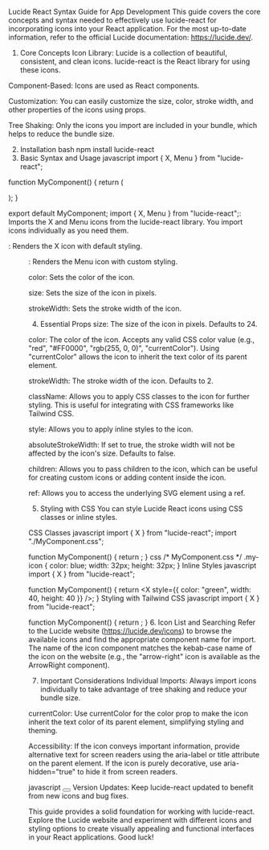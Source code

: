Lucide React Syntax Guide for App Development
This guide covers the core concepts and syntax needed to effectively use lucide-react for incorporating icons into your React application. For the most up-to-date information, refer to the official Lucide documentation: https://lucide.dev/.

1. Core Concepts
Icon Library: Lucide is a collection of beautiful, consistent, and clean icons. lucide-react is the React library for using these icons.

Component-Based: Icons are used as React components.

Customization: You can easily customize the size, color, stroke width, and other properties of the icons using props.

Tree Shaking: Only the icons you import are included in your bundle, which helps to reduce the bundle size.

2. Installation
bash
npm install lucide-react
3. Basic Syntax and Usage
javascript
import { X, Menu } from "lucide-react";

function MyComponent() {
  return (
    <div>
      <X />
      <Menu color="red" size={48} strokeWidth={2} />
    </div>
  );
}

export default MyComponent;
import { X, Menu } from "lucide-react";: Imports the X and Menu icons from the lucide-react library. You import icons individually as you need them.

<X />: Renders the X icon with default styling.

<Menu color="red" size={48} strokeWidth={2} />: Renders the Menu icon with custom styling.

color: Sets the color of the icon.

size: Sets the size of the icon in pixels.

strokeWidth: Sets the stroke width of the icon.

4. Essential Props
size: The size of the icon in pixels. Defaults to 24.

color: The color of the icon. Accepts any valid CSS color value (e.g., "red", "#FF0000", "rgb(255, 0, 0)", "currentColor"). Using "currentColor" allows the icon to inherit the text color of its parent element.

strokeWidth: The stroke width of the icon. Defaults to 2.

className: Allows you to apply CSS classes to the icon for further styling. This is useful for integrating with CSS frameworks like Tailwind CSS.

style: Allows you to apply inline styles to the icon.

absoluteStrokeWidth: If set to true, the stroke width will not be affected by the icon's size. Defaults to false.

children: Allows you to pass children to the icon, which can be useful for creating custom icons or adding content inside the icon.

ref: Allows you to access the underlying SVG element using a ref.

5. Styling with CSS
You can style Lucide React icons using CSS classes or inline styles.

CSS Classes
javascript
import { X } from "lucide-react";
import "./MyComponent.css";

function MyComponent() {
  return <X className="my-icon" />;
}
css
/* MyComponent.css */
.my-icon {
  color: blue;
  width: 32px;
  height: 32px;
}
Inline Styles
javascript
import { X } from "lucide-react";

function MyComponent() {
  return <X style={{ color: "green", width: 40, height: 40 }} />;
}
Styling with Tailwind CSS
javascript
import { X } from "lucide-react";

function MyComponent() {
  return <X className="text-purple-500 w-8 h-8" />;
}
6. Icon List and Searching
Refer to the Lucide website (https://lucide.dev/icons) to browse the available icons and find the appropriate component name for import. The name of the icon component matches the kebab-case name of the icon on the website (e.g., the "arrow-right" icon is available as the ArrowRight component).

7. Important Considerations
Individual Imports: Always import icons individually to take advantage of tree shaking and reduce your bundle size.

currentColor: Use currentColor for the color prop to make the icon inherit the text color of its parent element, simplifying styling and theming.

Accessibility: If the icon conveys important information, provide alternative text for screen readers using the aria-label or title attribute on the parent element. If the icon is purely decorative, use aria-hidden="true" to hide it from screen readers.

javascript
<button aria-label="Close">
  <X aria-hidden="true" />
</button>
Version Updates: Keep lucide-react updated to benefit from new icons and bug fixes.

This guide provides a solid foundation for working with lucide-react. Explore the Lucide website and experiment with different icons and styling options to create visually appealing and functional interfaces in your React applications. Good luck!